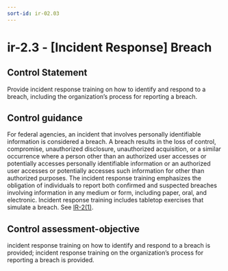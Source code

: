 ```yaml
---
sort-id: ir-02.03
---
```


# ir-2.3 - \[Incident Response\] Breach

## Control Statement

Provide incident response training on how to identify and respond to a breach, including the organization’s process for reporting a breach.

## Control guidance

For federal agencies, an incident that involves personally identifiable information is considered a breach. A breach results in the loss of control, compromise, unauthorized disclosure, unauthorized acquisition, or a similar occurrence where a person other than an authorized user accesses or potentially accesses personally identifiable information or an authorized user accesses or potentially accesses such information for other than authorized purposes. The incident response training emphasizes the obligation of individuals to report both confirmed and suspected breaches involving information in any medium or form, including paper, oral, and electronic. Incident response training includes tabletop exercises that simulate a breach. See [IR-2(1)](#ir-2.1).

## Control assessment-objective

incident response training on how to identify and respond to a breach is provided;
incident response training on the organization’s process for reporting a breach is provided.
